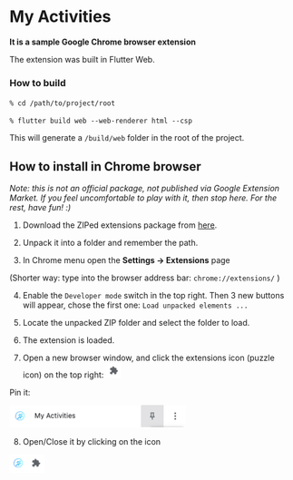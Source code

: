 # My Activities 
__It is a sample Google Chrome browser extension__

The extension was built in Flutter Web.

### How to build

`% cd /path/to/project/root`

`% flutter build web --web-renderer html --csp`

This will generate a `/build/web` folder in the root of the project.

## How to install in Chrome browser

_Note: this is not an official package, not published via Google Extension Market.
If you feel uncomfortable to play with it, then stop here. For the rest, have fun! :)_

1. Download the ZIPed extensions package from [here](/release/MyActivities_Chrome_Extension.zip).

2. Unpack it into a folder and remember the path.

3. In Chrome menu open the __Settings -> Extensions__ page

(Shorter way: type into the browser address bar: `chrome://extensions/` )

4. Enable the `Developer mode` switch in the top right.
Then 3 new buttons will appear, chose the first one: `Load unpacked elements ...`

5. Locate the unpacked ZIP folder and select the folder to load.

6. The extension is loaded.

7. Open a new browser window, and click the extensions icon (puzzle icon) on the top right: 
![img.png](img.png)

Pin it:

![img_1.png](img_1.png)

8. Open/Close it by clicking on the icon

![img_2.png](img_2.png)

